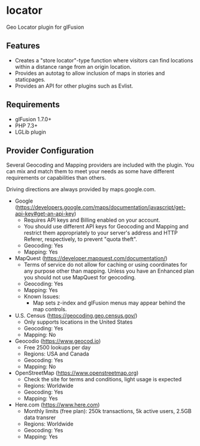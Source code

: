 # locator
Geo Locator plugin for glFusion

## Features
* Creates a "store locator"-type function where visitors can find locations
within a distance range from an origin location.
* Provides an autotag to allow inclusion of maps in stories and staticpages.
* Provides an API for other plugins such as Evlist.

## Requirements
* glFusion 1.7.0+
* PHP 7.3+
* LGLib plugin

## Provider Configuration
Several Geocoding and Mapping providers are included with the plugin. You can mix and match
them to meet your needs as some have different requirements or capabilities than others.

Driving directions are always provided by maps.google.com.

* Google (https://developers.google.com/maps/documentation/javascript/get-api-key#get-an-api-key)
  * Requires API keys and Billing enabled on your account.
  * You should use different API keys for Geocoding and Mapping and restrict them appropriately to your server's address and HTTP Referer, respectively, to prevent &quot;quota theft&quot;.
  * Geocoding: Yes
  * Mapping: Yes
* MapQuest (https://developer.mapquest.com/documentation/)
  * Terms of service do not allow for caching or using coordinates for any purpose other than mapping. Unless you have an Enhanced plan you should not use MapQuest for geocoding.
  * Geocoding: Yes
  * Mapping: Yes
  * Known Issues:
    * Map sets z-index and glFusion menus may appear behind the map controls.
* U.S. Census (https://geocoding.geo.census.gov/)
  * Only supports locations in the United States
  * Geocoding: Yes
  * Mapping: No
* Geocodio (https://www.geocod.io)
  * Free 2500 lookups per day
  * Regions: USA and Canada
  * Geocoding: Yes
  * Mapping: No
* OpenStreetMap (https://www.openstreetmap.org)
  * Check the site for terms and conditions, light usage is expected
  * Regions: Worldwide
  * Geocoding: Yes
  * Mapping: Yes
* Here.com (https://www.here.com)
  * Monthly limits (free plan): 250k transactions, 5k active users, 2.5GB data transrer
  * Regions: Worldwide
  * Geocoding: Yes
  * Mapping: Yes
